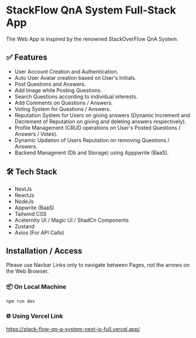 # StackFlow QnA System Full-Stack App

The Web App is inspired by the renowned StackOverFlow QnA System.

## ✅ Features

- User Account Creation and Authentication.
- Auto User Avatar creation based on User's Initials.
- Post Questions and Answers.
- Add Image while Posting Questions.
- Search Questions according to individual interests.
- Add Comments on Questions / Answers.
- Voting System for Questions / Answers.
- Reputation System for Users on giving answers (Dynamic Increment and Decrement of Reputation on giving and deleting answers respectively).
- Profile Management (CRUD operations on User's Posted Questions / Answers / Votes).
- Dynamic Updation of Users Reputation on removing Questions / Answers.
- Backend Managment (Db and Storage) using Apppwrite (BaaS).

## 🛠️ Tech Stack

- NextJs
- ReactJs
- NodeJs
- Appwrite (BaaS)
- Tailwind CSS
- Aceternity UI / Magic UI / ShadCn Components
- Zustand
- Axios (For API Calls)

## Installation / Access
Please use Navbar Links only to navigate between Pages, not the arrows on the Web Browser.

### 📦 On Local Machine

```bash
npm run dev
```

### 🌐 Using Vercel Link

https://stack-flow-qn-a-system-next-js-full.vercel.app/
